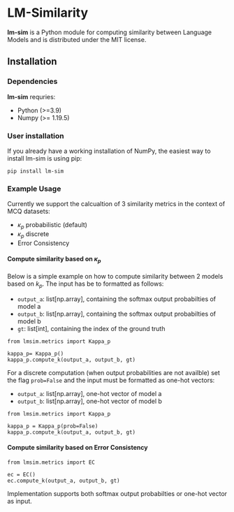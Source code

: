 # LM-Similarity

**lm-sim** is a Python module for computing similarity between Language Models and is distributed under the MIT license. 

## Installation

### Dependencies

**lm-sim** requries:
- Python (>=3.9)
- Numpy (>= 1.19.5)

### User installation 
If you already have a working installation of NumPy, the easiest way to install lm-sim is using pip:
```
pip install lm-sim
```

### Example Usage 
Currently we support the calcualtion of 3 similarity metrics in the context of MCQ datasets: 
- $\kappa_p$ probabilistic (default)
- $\kappa_p$ discrete
- Error Consistency

#### Compute similarity based on $\kappa_p$

Below is a simple example on how to compute similarity between 2 models based on $k_p$. The input has be to formatted as follows:
- `output_a`: list[np.array], containing the softmax output probabilties of model a
- `output_b`: list[np.array], containing the softmax output probabilties of model b
- `gt`: list[int], containing the index of the ground truth 

```
from lmsim.metrics import Kappa_p

kappa_p= Kappa_p()
kappa_p.compute_k(output_a, output_b, gt)

```

For a discrete computation (when output probabilities are not availble) set the flag `prob=False` and the input must be formatted as one-hot vectors:
- `output_a`: list[np.array], one-hot vector of model a
- `output_b`: list[np.array], one-hot vector of model b

```
from lmsim.metrics import Kappa_p

kappa_p = Kappa_p(prob=False)
kappa_p.compute_k(output_a, output_b, gt)
```

#### Compute similarity based on Error Consistency
```
from lmsim.metrics import EC

ec = EC()
ec.compute_k(output_a, output_b, gt)
```
Implementation supports both softmax output probabilties or one-hot vector as input.
